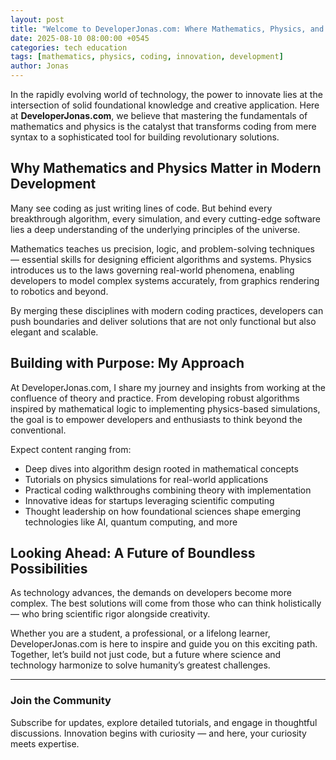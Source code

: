 ```yaml
---
layout: post
title: "Welcome to DeveloperJonas.com: Where Mathematics, Physics, and Code Converge to Build the Future"
date: 2025-08-10 08:00:00 +0545
categories: tech education
tags: [mathematics, physics, coding, innovation, development]
author: Jonas
---
```


In the rapidly evolving world of technology, the power to innovate lies at the intersection of solid foundational knowledge and creative application. Here at **DeveloperJonas.com**, we believe that mastering the fundamentals of mathematics and physics is the catalyst that transforms coding from mere syntax to a sophisticated tool for building revolutionary solutions.

## Why Mathematics and Physics Matter in Modern Development

Many see coding as just writing lines of code. But behind every breakthrough algorithm, every simulation, and every cutting-edge software lies a deep understanding of the underlying principles of the universe.

Mathematics teaches us precision, logic, and problem-solving techniques — essential skills for designing efficient algorithms and systems. Physics introduces us to the laws governing real-world phenomena, enabling developers to model complex systems accurately, from graphics rendering to robotics and beyond.

By merging these disciplines with modern coding practices, developers can push boundaries and deliver solutions that are not only functional but also elegant and scalable.

## Building with Purpose: My Approach

At DeveloperJonas.com, I share my journey and insights from working at the confluence of theory and practice. From developing robust algorithms inspired by mathematical logic to implementing physics-based simulations, the goal is to empower developers and enthusiasts to think beyond the conventional.

Expect content ranging from:

- Deep dives into algorithm design rooted in mathematical concepts  
- Tutorials on physics simulations for real-world applications  
- Practical coding walkthroughs combining theory with implementation  
- Innovative ideas for startups leveraging scientific computing  
- Thought leadership on how foundational sciences shape emerging technologies like AI, quantum computing, and more

## Looking Ahead: A Future of Boundless Possibilities

As technology advances, the demands on developers become more complex. The best solutions will come from those who can think holistically — who bring scientific rigor alongside creativity.

Whether you are a student, a professional, or a lifelong learner, DeveloperJonas.com is here to inspire and guide you on this exciting path. Together, let’s build not just code, but a future where science and technology harmonize to solve humanity’s greatest challenges.

---

### Join the Community

Subscribe for updates, explore detailed tutorials, and engage in thoughtful discussions. Innovation begins with curiosity — and here, your curiosity meets expertise.
